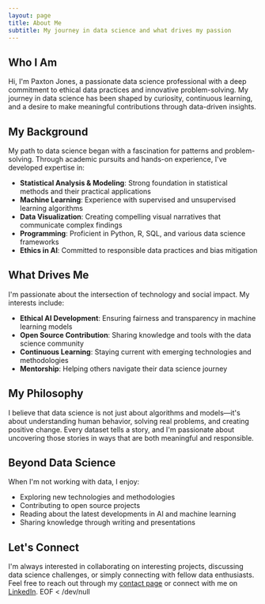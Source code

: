 ```yaml
---
layout: page
title: About Me
subtitle: My journey in data science and what drives my passion
---
```


## Who I Am

Hi, I'm Paxton Jones, a passionate data science professional with a deep commitment to ethical data practices and innovative problem-solving. My journey in data science has been shaped by curiosity, continuous learning, and a desire to make meaningful contributions through data-driven insights.

## My Background

My path to data science began with a fascination for patterns and problem-solving. Through academic pursuits and hands-on experience, I've developed expertise in:

- **Statistical Analysis & Modeling**: Strong foundation in statistical methods and their practical applications
- **Machine Learning**: Experience with supervised and unsupervised learning algorithms
- **Data Visualization**: Creating compelling visual narratives that communicate complex findings
- **Programming**: Proficient in Python, R, SQL, and various data science frameworks
- **Ethics in AI**: Committed to responsible data practices and bias mitigation

## What Drives Me

I'm passionate about the intersection of technology and social impact. My interests include:

- **Ethical AI Development**: Ensuring fairness and transparency in machine learning models
- **Open Source Contribution**: Sharing knowledge and tools with the data science community
- **Continuous Learning**: Staying current with emerging technologies and methodologies
- **Mentorship**: Helping others navigate their data science journey

## My Philosophy

I believe that data science is not just about algorithms and models—it's about understanding human behavior, solving real problems, and creating positive change. Every dataset tells a story, and I'm passionate about uncovering those stories in ways that are both meaningful and responsible.

## Beyond Data Science

When I'm not working with data, I enjoy:
- Exploring new technologies and methodologies
- Contributing to open source projects
- Reading about the latest developments in AI and machine learning
- Sharing knowledge through writing and presentations

## Let's Connect

I'm always interested in collaborating on interesting projects, discussing data science challenges, or simply connecting with fellow data enthusiasts. Feel free to reach out through my [contact page](/contact) or connect with me on [LinkedIn](https://linkedin.com/in/your-linkedin-username).
EOF < /dev/null